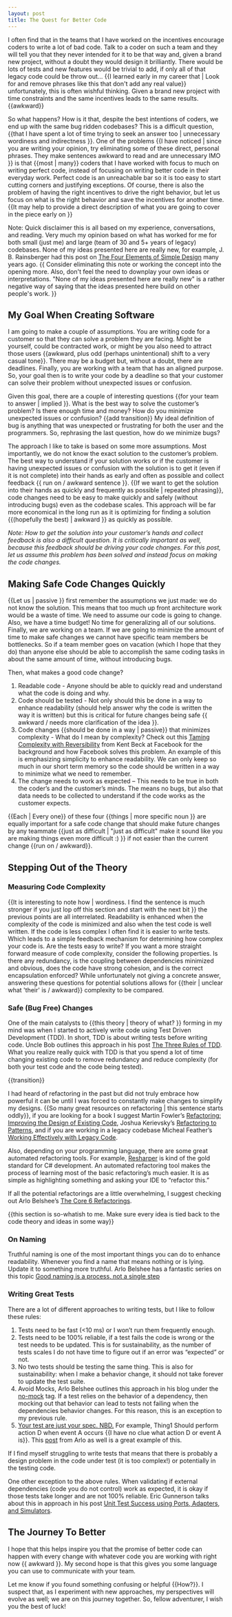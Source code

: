 ```yaml
---
layout: post
title: The Quest for Better Code
---
```


I often find that in the teams that I have worked on the incentives encourage coders to write a lot of bad code. Talk to a coder on such a team and they will tell you that they never intended for it to be that way and, given a brand new project, without a doubt they would design it brilliantly. There would be lots of tests and new features would be trivial to add, if only all of that legacy code could be throw out... {{I learned early in my career that | Look for and remove phrases like this that don't add any real value}} unfortunately, this is often wishful thinking. Given a brand new project with time constraints and the same incentives leads to the same results. {{awkward}}

So what happens? How is it that, despite the best intentions of coders, we end up with the same bug ridden codebases? This is a difficult question, {{that I have spent a lot of time trying to seek an answer too | unnecessary wordiness and indirectness }}. One of the problems {{I have noticed | since you are writing your opinion, try eliminating some of these direct, personal phrases. They make sentences awkward to read and are unnecessary IMO }} is that {{most | many}} coders that I have worked with focus to much on writing perfect code, instead of focusing on writing better code in their everyday work. Perfect code is an unreachable bar so it is too easy to start cutting corners and justifying exceptions. Of course, there is also the problem of having the right incentives to drive the right behavior, but let us focus on what is the right behavior and save the incentives for another time. {{It may help to provide a direct description of what you are going to cover in the piece early on }}

Note: Quick disclaimer this is all based on my experience, conversations, and reading. Very much my opinion based on what has worked for me for both small (just me) and large (team of 30 and 5+ years of legacy) codebases. None of my ideas presented here are really new, for example, J. B. Rainsberger had this post on [The Four Elements of Simple Design](http://blog.jbrains.ca/permalink/the-four-elements-of-simple-design) many years ago. {{ Consider eliminating this note or working the concept into the opening more. Also, don't feel the need to downplay your own ideas or interpretations. "None of my ideas presented here are really new" is a rather negative way of saying that the ideas presented here build on other people's work. }}

## My Goal When Creating Software
I am going to make a couple of assumptions. You are writing code for a customer so that they can solve a problem they are facing. Might be yourself, could be contracted work, or might be you also need to attract those users {{awkward, plus odd (perhaps unintentional) shift to a very casual tone}}. There may be a budget but, without a doubt, there are deadlines. Finally, you are working with a team that has an aligned purpose. So, your goal then is to write your code by a deadline so that your customer can solve their problem without unexpected issues or confusion.

Given this goal, there are a couple of interesting questions {{for your team to answer | implied }}. What is the best way to solve the customer’s problem? Is there enough time and money? How do you minimize unexpected issues or confusion? {{add transition}} My ideal definition of bug is anything that was unexpected or frustrating for both the user and the programmers. So, rephrasing the last question, how do we minimize bugs?

The approach I like to take is based on some more assumptions. Most importantly, we do not know the exact solution to the customer’s problem. The best way to understand if your solution works or if the customer is having unexpected issues or confusion with the solution is to get it (even if it is not complete) into their hands as early and often as possible and collect feedback {{ run on / awkward sentence }}. {{If we want to get the solution into their hands as quickly and frequently as possible | repeated phrasing}}, code changes need to be easy to make quickly and safely (without introducing bugs) even as the codebase scales. This approach will be far more economical in the long run as it is optimizing for finding a solution {{(hopefully the best) | awkward }} as quickly as possible.

*Note: How to get the solution into your customer’s hands and collect feedback is also a difficult question. It is critically important as well, because this feedback should be driving your code changes. For this post, let us assume this problem has been solved and instead focus on making the code changes.*

## Making Safe Code Changes Quickly
{{Let us | passive }} first remember the assumptions we just made: we do not know the solution. This means that too much up front architecture work would be a waste of time. We need to assume our code is going to change. Also, we have a time budget! No time for generalizing all of our solutions. Finally, we are working on a team. If we are going to minimize the amount of time to make safe changes we cannot have specific team members be bottlenecks. So if a team member goes on vacation (which I hope that they do) than anyone else should be able to accomplish the same coding tasks in about the same amount of time, without introducing bugs.

Then, what makes a good code change?

1. Readable code - Anyone should be able to quickly read and understand what the code is doing and why.
1. Code should be tested - Not only should this be done in a way to enhance readability (should help answer why the code is written the way it is written) but this is critical for future changes being safe {{ awkward / needs more clarification of the idea }}.
1. Code changes {{should be done in a way | passive}} that minimizes complexity - What do I mean by complexity? Check out this [Taming Complexity with Reversibility](https://www.facebook.com/notes/kent-beck/taming-complexity-with-reversibility/1000330413333156/) from Kent Beck at Facebook for the background and how Facebook solves this problem. An example of this is emphasizing simplicity to enhance readability. We can only keep so much in our short term memory so the code should be written in a way to minimize what we need to remember.
1. The change needs to work as expected – This needs to be true in both the coder’s and the customer’s minds. The means no bugs, but also that data needs to be collected to understand if the code works as the customer expects. 

{{Each | Every one}} of these four {{things | more specific noun }} are equally important for a safe code change that should make future changes by any teammate {{just as difficult | "just as difficult" make it sound like you are making things even more difficult :) }} if not easier than the current change {{run on / awkward}}.


## Stepping Out of the Theory
### Measuring Code Complexity
{{It is interesting to note how | wordiness. I find the sentence is much stronger if you just lop off this section and start with the next bit }} the previous points are all interrelated. Readability is enhanced when the complexity of the code is minimized and also when the test code is well written. If the code is less complex I often find it is easier to write tests. Which leads to a simple feedback mechanism for determining how complex your code is. Are the tests easy to write? If you want a more straight forward measure of code complexity, consider the following properties. Is there any redundancy, is the coupling between dependencies minimized and obvious, does the code have strong cohesion, and is the correct encapsulation enforced? While unfortunately not giving a concrete answer, answering these questions for potential solutions allows for {{their | unclear what 'their' is / awkward}} complexity to be compared.

### Safe (Bug Free) Changes
One of the main catalysts to {{this theory | theory of what? }} forming in my mind was when I started to actively write code using Test Driven Development (TDD). In short, TDD is about writing tests before writing code. Uncle Bob outlines this approach in his post [The Three Rules of TDD](http://www.butunclebob.com/ArticleS.UncleBob.TheThreeRulesOfTdd). What you realize really quick with TDD is that you spend a lot of time changing existing code to remove redundancy and reduce complexity (for both your test code and the code being tested).

{{transition}}

I had heard of refactoring in the past but did not truly embrace how powerful it can be until I was forced to constantly make changes to simplify my designs. {{So many great resources on refactoring | this sentence starts oddly}}, if you are looking for a book I suggest Martin Fowler’s [Refactoring: Improving the Design of Existing Code]( https://www.amazon.com/Refactoring-Improving-Design-Existing-Code/dp/0201485672), Joshua Kerievsky’s [Refactoring to Patterns]( https://www.amazon.com/Refactoring-Patterns-Joshua-Kerievsky/dp/0321213351/), and if you are working in a legacy codebase Micheal Feather’s [Working Effectively with Legacy Code](https://www.amazon.com/Working-Effectively-Legacy-Michael-Feathers/dp/0131177052/).

Also, depending on your programming language, there are some great automated refactoring tools. For example, [Resharper](https://www.jetbrains.com/resharper/) is kind of the gold standard for C# development. An automated refactoring tool makes the process of learning most of the basic refactoring’s much easier. It is as simple as highlighting something and asking your IDE to “refactor this.”

If all the potential refactorings are a little overwhelming, I suggest checking out Arlo Belshee’s [The Core 6 Refactorings](http://arlobelshee.com/the-core-6-refactorings/).

{{this section is so-whatish to me. Make sure every idea is tied back to the code theory and ideas in some way}}

### On Naming
Truthful naming is one of the most important things you can do to enhance readability. Whenever you find a name that means nothing or is lying. Update it to something more truthful. Arlo Belshee has a fantastic series on this topic [Good naming is a process, not a single step](http://arlobelshee.com/good-naming-is-a-process-not-a-single-step/)

### Writing Great Tests
There are a lot of different approaches to writing tests, but I like to follow these rules:

1. Tests need to be fast (<10 ms) or I won’t run them frequently enough. 
1. Tests need to be 100% reliable, if a test fails the code is wrong or the test needs to be updated. This is for sustainability, as the number of tests scales I do not have time to figure out if an error was “expected” or not. 
1. No two tests should be testing the same thing. This is also for sustainability: when I make a behavior change, it should not take forever to update the test suite. 
1. Avoid Mocks, Arlo Belshee outlines this approach in his blog under the [no-mock](http://arlobelshee.com/tag/no-mocks/) tag. If a test relies on the behavior of a dependency, then mocking out that behavior can lead to tests not failing when the dependencies behavior changes. For this reason, this is an exception to my previous rule.
1. [Your test are just your spec. NBD.](http://arlobelshee.com/your-test-are-just-your-spec-nbd/) For example, Thing1 Should perform action D when event A occurs {{I have no clue what action D or event A is}}. This [post](http://arlobelshee.com/wet-when-dry-doesnt-apply/) from Arlo as well is a great example of this.

If I find myself struggling to write tests that means that there is probably a design problem in the code under test (it is too complex!) or potentially in the testing code.

One other exception to the above rules. When validating if external dependencies (code you do not control) work as expected, it is okay if those tests take longer and are not 100% reliable. Eric Gunnerson talks about this in approach in his post [Unit Test Success using Ports, Adapters, and Simulators](https://blogs.msdn.microsoft.com/ericgu/2014/12/01/unit-test-success-using-ports-adapters-and-simulators/).

## The Journey To Better
I hope that this helps inspire you that the promise of better code can happen with every change with whatever code you are working with right now {{ awkward }}. My second hope is that this gives you some language you can use to communicate with your team.

Let me know if you found something confusing or helpful {{How?}}. I suspect that, as I experiment with new approaches, my perspectives will evolve as well; we are on this journey together. So, fellow adventurer, I wish you the best of luck!